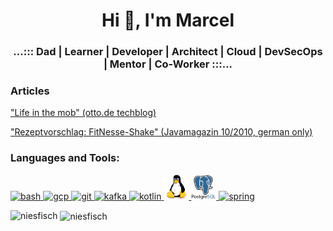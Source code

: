 <h1 align="center">Hi 👋, I'm Marcel</h1>
<h3 align="center">...::: Dad | Learner | Developer | Architect | Cloud | DevSecOps | Mentor | Co-Worker :::...</h3>
<h3 align="left">Articles</h3>
<a href="https://www.otto.de/jobs/en/technology/techblog/blogpost/life-in-the-mob.php">"Life in the mob" (otto.de techblog)</a>

<a href="https://www.marcel-sauer.de/JavaMagazin_Final.pdf">"Rezeptvorschlag: FitNesse-Shake" (Javamagazin 10/2010, german only)</a>

<h3 align="left">Languages and Tools:</h3>
<p align="left"> <a href="https://www.gnu.org/software/bash/" target="_blank" rel="noreferrer"> <img src="https://www.vectorlogo.zone/logos/gnu_bash/gnu_bash-icon.svg" alt="bash" width="40" height="40"/> </a> <a href="https://cloud.google.com" target="_blank" rel="noreferrer"> <img src="https://www.vectorlogo.zone/logos/google_cloud/google_cloud-icon.svg" alt="gcp" width="40" height="40"/> </a> <a href="https://git-scm.com/" target="_blank" rel="noreferrer"> <img src="https://www.vectorlogo.zone/logos/git-scm/git-scm-icon.svg" alt="git" width="40" height="40"/> </a> <a href="https://kafka.apache.org/" target="_blank" rel="noreferrer"> <img src="https://www.vectorlogo.zone/logos/apache_kafka/apache_kafka-icon.svg" alt="kafka" width="40" height="40"/> </a> <a href="https://kotlinlang.org" target="_blank" rel="noreferrer"> <img src="https://www.vectorlogo.zone/logos/kotlinlang/kotlinlang-icon.svg" alt="kotlin" width="40" height="40"/> </a> <a href="https://www.linux.org/" target="_blank" rel="noreferrer"> <img src="https://raw.githubusercontent.com/devicons/devicon/master/icons/linux/linux-original.svg" alt="linux" width="40" height="40"/> </a> <a href="https://www.postgresql.org" target="_blank" rel="noreferrer"> <img src="https://raw.githubusercontent.com/devicons/devicon/master/icons/postgresql/postgresql-original-wordmark.svg" alt="postgresql" width="40" height="40"/> </a> <a href="https://spring.io/" target="_blank" rel="noreferrer"> <img src="https://www.vectorlogo.zone/logos/springio/springio-icon.svg" alt="spring" width="40" height="40"/> </a> </p>
<p><img align="left" src="https://github-readme-stats.vercel.app/api/top-langs?username=niesfisch&show_icons=true&locale=en&layout=compact" alt="niesfisch" /></p>
<p>&nbsp;<img align="center" src="https://github-readme-stats.vercel.app/api?username=niesfisch&show_icons=true&locale=en" alt="niesfisch" /></p>

